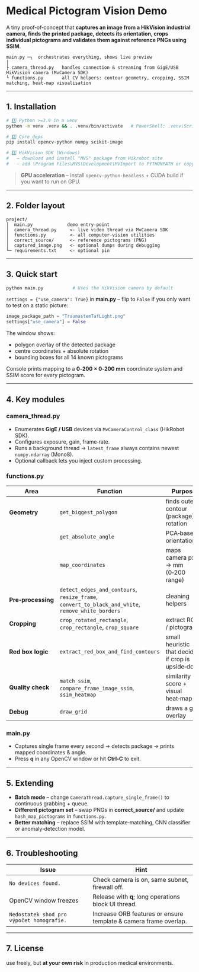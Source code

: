# Medical Pictogram Vision Demo

A tiny proof‑of‑concept that **captures an image from a HikVision industrial camera, finds the printed package, detects its orientation, crops individual pictograms and validates them against reference PNGs using SSIM**.

```
main.py ─┐  orchestrates everything, shows live preview
│
├ camera_thread.py   handles connection & streaming from GigE/USB HikVision camera (MvCamera SDK)
└ functions.py       all CV helpers: contour geometry, cropping, SSIM matching, heat‑map visualisation
```

---
## 1. Installation

```bash
# 1️⃣ Python >=3.9 in a venv
python -m venv .venv && . .venv/bin/activate   # PowerShell: .venv\Scripts\Activate.ps1

# 2️⃣ Core deps
pip install opencv-python numpy scikit-image 

# 3️⃣ HikVision SDK (Windows)
#   – download and install "MVS" package from Hikrobot site
#   – add \Program Files\MVS\Development\MVImport to PYTHONPATH or copy to project
```

> **GPU acceleration** – install `opencv-python‑headless` + CUDA build if you want to run on GPU.

---
## 2. Folder layout

```
project/
│  main.py             demo entry‑point
│  camera_thread.py     <- live video thread via MvCamera SDK
│  functions.py         <- all computer‑vision utilities
│  correct_source/      <- reference pictograms (PNG)
│  captured_image.png   <- optional dumps during debugging
└─ requirements.txt     <- optional pin
```

---
## 3. Quick start

```bash
python main.py           # Uses the HikVision camera by default
```

`settings = {"use_camera": True}` in **main.py** – flip to `False` if you only want to test on a static picture:

```python
image_package_path = "TraumastemTafLight.png"
settings["use_camera"] = False
```

The window shows:
* polygon overlay of the detected package
* centre coordinates + absolute rotation
* bounding boxes for all 14 known pictograms

Console prints mapping to a **0‑200 × 0‑200 mm** coordinate system and SSIM score for every pictogram.

---
## 4. Key modules

### camera_thread.py
* Enumerates **GigE / USB** devices via `MvCameraControl_class` (HikRobot SDK).
* Configures exposure, gain, frame‑rate.
* Runs a background thread → `latest_frame` always contains newest `numpy.ndarray` (Mono8).
* Optional callback lets you inject custom processing.

### functions.py
| Area | Function | Purpose |
|------|----------|---------|
| **Geometry** | `get_biggest_polygon` | finds outer contour (package) & rotation |
| | `get_absolute_angle` | PCA‑based orientation |
| | `map_coordinates` | maps camera px → mm (0‑200 range) |
| **Pre‑processing** | `detect_edges_and_contours`, `resize_frame`, `convert_to_black_and_white`, `remove_white_borders` | cleaning helpers |
| **Cropping** | `crop_rotated_rectangle`, `crop_rectangle`, `crop_square` | extract ROIs / pictograms |
| **Red box logic** | `extract_red_box_and_find_contours` | small heuristic that decides if crop is upside‑down |
| **Quality check** | `match_ssim`, `compare_frame_image_ssim`, `ssim_heatmap` | similarity score + visual heat‑map |
| **Debug** | `draw_grid` | draws a grid overlay |

### main.py
* Captures single frame every second → detects package → prints mapped coordinates & angle.
* Press **q** in any OpenCV window or hit **Ctrl‑C** to exit.

---
## 5. Extending

* **Batch mode** – change `CameraThread.capture_single_frame()` to continuous grabbing + queue.
* **Different pictogram set** – swap PNGs in **correct_source/** and update `hash_map_pictograms` in `functions.py`.
* **Better matching** – replace SSIM with template‑matching, CNN classifier or anomaly‑detection model.

---
## 6. Troubleshooting

| Issue | Hint |
|-------|------|
| `No devices found.` | Check camera is on, same subnet, firewall off.
| OpenCV window freezes | Release with **q**; long operations block UI thread.
| `Nedostatek shod pro výpočet homografie.` | Increase ORB features or ensure template & camera frame overlap.

---
## 7. License
use freely, but **at your own risk** in production medical environments.
